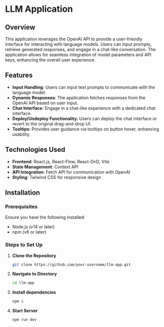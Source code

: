 # LLM Application

## Overview

This application leverages the OpenAI API to provide a user-friendly interface for interacting with language models. Users can input prompts, retrieve generated responses, and engage in a chat-like conversation. The application allows for seamless integration of model parameters and API keys, enhancing the overall user experience.

## Features

- **Input Handling**: Users can input text prompts to communicate with the language model.
- **Dynamic Responses**: The application fetches responses from the OpenAI API based on user input.
- **Chat Interface**: Engage in a chat-like experience with a dedicated chat interface.
- **Deploy/Undeploy Functionality**: Users can deploy the chat interface or revert to the original drag-and-drop UI.
- **Tooltips**: Provides user guidance via tooltips on button hover, enhancing usability.

## Technologies Used

- **Frontend**: React.js, React-Flow, React-DnD, Vite
- **State Management**: Context API
- **API Integration**: Fetch API for communication with OpenAI
- **Styling**: Tailwind CSS for responsive design

## Installation

### Prerequisites

Ensure you have the following installed:

- Node.js (v14 or later)
- npm (v6 or later)

### Steps to Set Up

1. **Clone the Repository**

   ```bash
   git clone https://github.com/your-username/llm-app.git

2. **Navigate to Directory**

   ```bash
   cd llm-app

3. **Install dependencies**

   ```bash
   npm i

3. **Start Server**

   ```bash
   npm run dev
